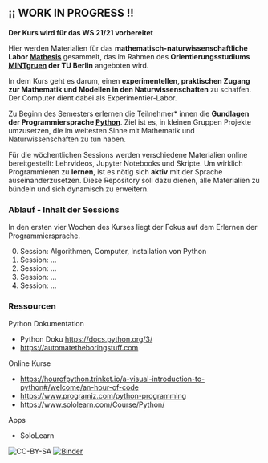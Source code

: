 ## ¡¡ WORK IN PROGRESS !!

**Der Kurs wird für das WS 21/21 vorbereitet**

Hier werden Materialien für das **mathematisch-naturwissenschaftliche Labor [Mathesis](https://www.mintgruen.tu-berlin.de/studium-und-lehre/mintgruen-labore/mathesis/)** gesammelt, das im Rahmen des **Orientierungsstudiums [MINTgruen](https://www.mintgruen.tu-berlin.de) der TU Berlin** angeboten wird.

In dem Kurs geht es darum, einen **experimentellen, praktischen Zugang zur Mathematik und Modellen in den Naturwissenschaften** zu schaffen. Der Computer dient dabei als Experimentier-Labor. 

Zu Beginn des Semesters erlernen die Teilnehmer* innen die **Gundlagen der Programmiersprache [Python](https://de.wikipedia.org/wiki/Python_(Programmiersprache))**. Ziel ist es, in kleinen Gruppen Projekte umzusetzen, die im weitesten Sinne mit Mathematik und Naturwissenschaften zu tun haben.

Für die wöchentlichen Sessions werden verschiedene Materialien online bereitgestellt: Lehrvideos, Jupyter Notebooks und Skripte. Um wirklich Programmieren zu **lernen**, ist es nötig sich **aktiv** mit der Sprache auseinanderzusetzen. Diese Repository soll dazu dienen, alle Materialien zu bündeln und sich dynamisch zu erweitern.

### Ablauf - Inhalt der Sessions
In den ersten vier Wochen des Kurses liegt der Fokus auf dem Erlernen der Programmiersprache.  

0. Session: Algorithmen, Computer, Installation von Python 
1. Session: ...
2. Session: ...
3. Session: ...
4. Session: ...

### Ressourcen
Python Dokumentation 
* Python Doku https://docs.python.org/3/
* https://automatetheboringstuff.com

Online Kurse
* https://hourofpython.trinket.io/a-visual-introduction-to-python#/welcome/an-hour-of-code
* https://www.programiz.com/python-programming
* https://www.sololearn.com/Course/Python/

Apps
* SoloLearn

![CC-BY-SA](https://mirrors.creativecommons.org/presskit/buttons/80x15/png/by-sa.png)
[![Binder](https://mybinder.org/badge_logo.svg)](https://mybinder.org/v2/gh/andreaheilrath/mathesis/master)

